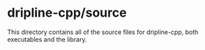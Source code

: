 # dripline-cpp/source

This directory contains all of the source files for dripline-cpp, both executables and the library.
